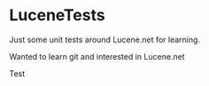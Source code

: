 LuceneTests
===========

Just some unit tests around Lucene.net for learning.

Wanted to learn git and interested in Lucene.net

Test